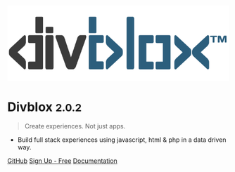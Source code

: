 <!-- _coverpage.md -->

![logo](_media/Divblox-logo-1.png)

# Divblox <small>2.0.2</small>

> Create experiences. Not just apps.

- Build full stack experiences using javascript, html & php in a data driven way.

[GitHub](https://github.com/Divblox/Divblox/)
[Sign Up - Free](https://basecamp.Divblox.com/?view=register)
[Documentation](#what-is-Divblox)
